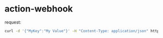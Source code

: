 # action-webhook


request: 

``` bash
curl -d '{"MyKey":"My Value"}' -H "Content-Type: application/json" http://127.0.0.1:3000/
```